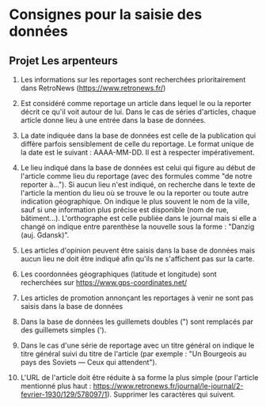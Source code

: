 # Consignes pour la saisie des données
## Projet Les arpenteurs

1. Les informations sur les reportages sont recherchées prioritairement dans RetroNews (https://www.retronews.fr/)

2. Est considéré comme reportage un article dans lequel le ou la reporter décrit ce qu'il voit autour de lui.
Dans le cas de séries d'articles, chaque article donne lieu à une entrée dans la base de données.

3. La date indiquée dans la base de données est celle de la publication qui diffère parfois sensiblement de celle du reportage.
Le format unique de la date est le suivant : AAAA-MM-DD. Il est à respecter impérativement.

4. Le lieu indiqué dans la base de données est celui qui figure au début de l'article comme lieu du reportage
(avec des formules comme "de notre reporter à…").
Si aucun lieu n'est indiqué, on recherche dans le texte de l'article la mention du lieu où se trouve le ou la reporter
ou toute autre indication géographique. On indique le plus souvent le nom de la ville, sauf si une information plus précise est disponible
(nom de rue, bâtiment…).
L'orthographe est celle publiée dans le journal mais si elle a changé on indique entre parenthèse la nouvelle sous la forme : "Danzig (auj. Gdansk)".

5. Les articles d'opinion peuvent être saisis dans la base de données mais aucun lieu ne doit être indiqué afin qu'ils ne s'affichent pas sur la carte.

6. Les coordonnées géographiques (latitude et longitude) sont recherchées sur https://www.gps-coordinates.net/

7. Les articles de promotion annonçant les reportages à venir ne sont pas saisis dans la base de données

8. Dans la base de données les guillemets doubles (") sont remplacés par des guillemets simples (').

9. Dans le cas d'une série de reportage avec un titre général on indique le titre général suivi du titre de l'article
(par exemple : "Un Bourgeois au pays des Soviets — Ceux qui attendent").

10. L'URL de l'article doit être réduite à sa forme la plus simple (pour l'article mentionné plus haut :
https://www.retronews.fr/journal/le-journal/2-fevrier-1930/129/578097/1). Supprimer les caractères qui suivent.

